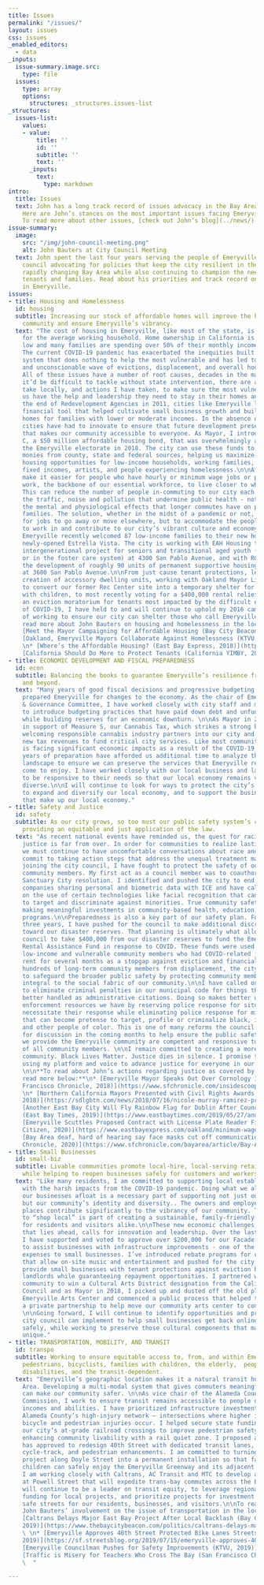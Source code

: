 ```yaml
---
title: Issues
permalink: "/issues/"
layout: issues
css: issues
_enabled_editors:
  - data
_inputs:
  issue-summary.image.src:
    type: file
  issues:
    type: array
    options:
      structures: _structures.issues-list
_structures:       
  issues-list:
    values:
    - value:
        title: ''
        id: ''
        subtitle: ''
        text: ''
      _inputs:
        text:
          type: markdown      
intro:
  title: Issues
  text: John has a long track record of issues advocacy in the Bay Area at large.
    Here are John’s stances on the most important issues facing Emeryville today.
    To read more about other issues, [check out John’s blog](../news/)!
issue-summary:
  image:
    src: "/img/john-council-meeting.png"
    alt: John Bauters at City Council Meeting
  text: John spent the last four years serving the people of Emeryville on their city
    council advocating for policies that keep the city resilient in the face of a
    rapidly changing Bay Area while also continuing to champion the needs of working
    tenants and families. Read about his priorities and track record on the top issues
    in Emeryville.
issues:
- title: Housing and Homelessness
  id: housing
  subtitle: Increasing our stock of affordable homes will improve the health of our
    community and ensure Emeryville’s vibrancy.
  text: "The cost of housing in Emeryville, like most of the state, is unaffordable
    for the average working household. Home ownership in California is at an all-time
    low and many families are spending over 50% of their monthly income on rent alone.
    The current COVID-19 pandemic has exacerbated the inequities built into a housing
    system that does nothing to help the most vulnerable and has led to an unsustainable
    and unconscionable wave of evictions, displacement, and overall housing insecurity.
    All of these issues have a number of root causes, decades in the making, and while
    it’d be difficult to tackle without state intervention, there are actions we can
    take locally, and actions I have taken, to make sure the most vulnerable among
    us have the help and leadership they need to stay in their homes and in our community.\n\nWith
    the end of Redevelopment Agencies in 2011, cities like Emeryville lost an important
    financial tool that helped cultivate small business growth and build affordable
    homes for families with lower or moderate incomes. In the absence of those funds,
    cities have had to innovate to ensure that future development preserves a balance
    that makes our community accessible to everyone. As Mayor, I introduced Measure
    C, a $50 million affordable housing bond, that was overwhelmingly approved by
    the Emeryville electorate in 2018. The city can use these funds to leverage other
    monies from county, state and federal sources, helping us maximize affordable
    housing opportunities for low-income households, working families, seniors on
    fixed incomes, artists, and people experiencing homelessness.\n\nAffordable homes
    make it easier for people who have hourly or minimum wage jobs or public-sector
    work, the backbone of our essential workforce, to live closer to where they work.
    This can reduce the number of people in-commuting to our city each day, reducing
    the traffic, noise and pollution that undermine public health - not to mention
    the mental and physiological effects that longer commutes have on parents and
    families. The solution, whether in the midst of a pandemic or not, isn’t to hope
    for jobs to go away or move elsewhere, but to accommodate the people who want
    to work in and contribute to our city’s vibrant culture and economy. To that end,
    Emeryville recently welcomed 87 low-income families to their new homes at the
    newly-opened Estrella Vista. The city is working with EAH Housing to develop an
    intergenerational project for seniors and transitional aged youth (formerly homeless
    or in the foster care system) at 4300 San Pablo Avenue, and with RCD Housing for
    the development of roughly 90 units of permanent supportive housing for the homeless
    at 3600 San Pablo Avenue.\n\nFrom just cause tenant protections, legalizing the
    creation of accessory dwelling units, working with Oakland Mayor Libby Schaaf
    to convert our former Rec Center site into a temporary shelter for homeless families
    with children, to most recently voting for a $400,000 rental relief program and
    an eviction moratorium for tenants most impacted by the difficult economic effects
    of COVID-19, I have held to and will continue to uphold my 2016 campaign promise
    of working to ensure our city can shelter those who call Emeryville home.\n\n**To
    read more about John Bauters on housing and homelessness in the local press:**\n*
    [Meet the Mayor Campaigning for Affordable Housing (Bay City Beacon, 2018)](https://www.thebaycitybeacon.com/politics/meet-the-mayor-campaigning-for-affordable-housing-in-his-own/article_e2d56a54-428e-11e8-94ef-237c4a20fa00.html)\n*
    [Oakland, Emeryville Mayors Collaborate Against Homelessness (KTVU, 2018)](https://www.ktvu.com/news/oakland-emeryville-mayors-collaborate-against-homelessness)
    \n* [Where’s the Affordable Housing? (East Bay Express, 2018)](https://www.eastbayexpress.com/oakland/wheres-the-affordable-housing/Content?oid=23829351)\n*
    [California Should Do More to Protect Tenants (California YIMBY, 2020)](https://cayimby.org/coronavirus-and-renters-california-should-do-more-to-protect-tenants/)"
- title: ECONOMIC DEVELOPMENT AND FISCAL PREPAREDNESS
  id: econ
  subtitle: Balancing the books to guarantee Emeryville’s resilience from COVID-19
    and beyond.
  text: "Many years of good fiscal decisions and progressive budgeting practices have
    prepared Emeryville for changes to the economy. As the chair of Emeryville’s Budget
    & Governance Committee, I have worked closely with city staff and my colleagues
    to introduce budgeting practices that have paid down debt and unfunded liabilities
    while building reserves for an economic downturn. \n\nAs Mayor in 2018, I campaigned
    in support of Measure S, our Cannabis Tax, which strikes a strong balance between
    welcoming responsible cannabis industry partners into our city and collecting
    new tax revenues to fund critical city services. Like most communities, Emeryville
    is facing significant economic impacts as a result of the COVID-19 pandemic. Our
    years of preparation have afforded us additional time to analyze the evolving
    landscape to ensure we can preserve the services that Emeryville residents have
    come to enjoy. I have worked closely with our local business and labor partners
    to be responsive to their needs so that our local economy remains vibrant and
    diverse.\n\nI will continue to look for ways to protect the city’s core services,
    to expand and diversify our local economy, and to support the businesses and workers
    that make up our local economy."
- title: Safety and Justice
  id: safety
  subtitle: As our city grows, so too must our public safety system’s commitment to
    providing an equitable and just application of the law.
  text: "As recent national events have reminded us, the quest for racial and social
    justice is far from over. In order for communities to realize lasting change,
    we must continue to have uncomfortable conversations about race and racism, and
    commit to taking action steps that address the unequal treatment many people experience.\n\nSince
    joining the city council, I have fought to protect the safety of our most vulnerable
    community members. My first act as a council member was to coauthor the city’s
    Sanctuary City resolution. I identified and pushed the city to end contracts with
    companies sharing personal and biometric data with ICE and have called for limits
    on the use of certain technologies like facial recognition that can be misused
    to target and discriminate against minorities. True community safety comes from
    making meaningful investments in community-based health, education, and youth
    programs.\n\nPreparedness is also a key part of our safety plan. For the past
    three years, I have pushed for the council to make additional discretionary contributions
    toward our disaster reserves. That planning is ultimately what allowed the city
    council to take $400,000 from our disaster reserves to fund the Emeryville Emergency
    Rental Assistance Fund in response to COVID. These funds were used to help many
    low-income and vulnerable community members who had COVID-related job loss cover
    rent for several months as a stopgap against eviction and financial debt. By protecting
    hundreds of long-term community members from displacement, the city took action
    to safeguard the broader public safety by protecting community members who are
    integral to the social fabric of our community.\n\nI have called on the council
    to eliminate criminal penalties in our municipal code for things that could be
    better handled as administrative citations. Doing so makes better use of the law
    enforcement resources we have by reserving police response for situations that
    necessitate their response while eliminating police response for minor matters
    that can become pretense to target, profile or criminalize black, indigenous,
    and other people of color. This is one of many reforms the council has scheduled
    for discussion in the coming months to help ensure the public safety services
    we provide the Emeryville community are competent and responsive to the needs
    of all community members. \n\nI remain committed to creating a more just and equitable
    community. Black Lives Matter. Justice dies in silence. I promise to continue
    using my platform and voice to advance justice for everyone in our community.
    \n\n**To read about John’s actions regarding justice as covered by the local media,
    read more below:**\n* [Emeryville Mayor Speaks Out Over Cornology Incident (San
    Francisco Chronicle, 2018)](https://www.sfchronicle.com/insidescoop/article/Emeryville-Mayor-speaks-out-over-Cornology-12867714.php)
    \n* [Northern California Mayors Presented with Civil Rights Awards (SDLGBTN.com,
    2018)](https://sdlgbtn.com/news/2018/07/16/nicole-murray-ramirez-presented-northern-california-mayors-civil-rights-awards)\n*
    [Another East Bay City Will Fly Rainbow Flag for Dublin After Council's Rejection
    (East Bay Times, 2019)](https://www.eastbaytimes.com/2019/05/27/another-east-bay-city-will-fly-rainbow-flag-for-dublin-after-councils-rejection/)\n*
    [Emeryville Scuttles Proposed Contract with License Plate Reader Firm (East Bay
    Citizen, 2020)](https://www.eastbayexpress.com/oakland/minimum-wage-in-hayward-to-rise-to-15-in-july/Content?oid=28682944)\n*
    [Bay Area deaf, hard of hearing say face masks cut off communication (San Francisco
    Chronicle, 2020)](https://www.sfchronicle.com/bayarea/article/Bay-Area-deaf-hard-of-hearing-say-face-masks-cut-15315708.php)"
- title: Small Businesses
  id: small-biz
  subtitle: Livable communities promote local-hire, local-serving retail and services
    while helping to reopen businesses safely for customers and workers.
  text: "Like many residents, I am committed to supporting local establishments grappling
    with the harsh impacts from the COVID-19 pandemic. Doing what we all can to keep
    our businesses afloat is a necessary part of supporting not just our local economy,
    but our community’s identity and diversity.. The owners and employees of these
    places contribute significantly to the vibrancy of our community. The ability
    to “shop local” is part of creating a sustainable, family-friendly Emeryville
    for residents and visitors alike.\n\nThese new economic challenges, and the uncertainty
    that lies ahead, calls for innovation and leadership. Over the last few years,
    I have supported and voted to approve over $200,000 for our Facade Grant program
    to assist businesses with infrastructure improvements - one of the most cost-prohibitive
    expenses to small businesses. I’ve introduced rebate programs for cabaret licenses
    that allow on-site music and entertainment and pushed for the city council to
    provide small businesses with tenant protections against eviction by commercial
    landlords while guaranteeing repayment opportunities. I partnered with our artist
    community to win a Cultural Arts District designation from the California Arts
    Council and as Mayor in 2018, I picked up and dusted off the old plans for the
    Emeryville Arts Center and commenced a public process that helped the city find
    a private partnership to help move our community arts center to construction.
    \n\nGoing forward, I will continue to identify opportunities and programs the
    city council can implement to help small businesses get back online quickly and
    safely, while working to preserve those cultural components that make Emeryville
    unique."
- title: TRANSPORTATION, MOBILITY, AND TRANSIT
  id: transpo
  subtitle: Working to ensure equitable access to, from, and within Emeryville for
    pedestrians, bicyclists, families with children, the elderly,  people living with
    disabilities, and the transit-dependent.
  text: "Emeryville’s geographic location makes it a natural transit hub in the Bay
    Area. Developing a multi-modal system that gives commuters meaningful choices
    can make our community safer. \n\nAs vice chair of the Alameda County Transportation
    Commission, I work to ensure transit remains accessible to people of all ages,
    incomes and abilities. I have prioritized infrastructure investments that target
    Alameda County’s high-injury network – intersections where higher incidents of
    bicycle and pedestrian injuries occur. I helped secure state funding to upgrade
    our city’s at-grade railroad crossings to improve pedestrian safety while also
    enhancing community livability with a rail quiet zone. I proposed a plan council
    has approved to redesign 40th Street with dedicated transit lanes, a protected
    cycle-track, and pedestrian enhancements. I am committed to turning our slow streets
    project along Doyle Street into a permanent installation so that families and
    children can safely enjoy the Emeryville Greenway and its adjacent park space.
    I am working closely with Caltrans, AC Transit and MTC to develop a bus-only on-ramp
    at Powell Street that will expedite trans-bay commutes across the Bay Bridge.\n\nI
    will continue to be a leader on transit equity, to leverage regional and state
    funding for local projects, and prioritize projects for investment that yield
    safe streets for our residents, businesses, and visitors.\n\nTo read more about
    John Bauters’ involvement on the issue of transportation in the local press:\n*
    [Caltrans Delays Major East Bay Project After Local Backlash (Bay City Beacon,
    2019)](https://www.thebaycitybeacon.com/politics/caltrans-delays-major-east-bay-project-after-local-backlash/article_85e76ed6-6aac-11e9-ba4e-1f2ee257bd0a.html)
    \ \n* [Emeryville Approves 40th Street Protected Bike Lanes StreetsBlog (San Francisco,
    2019)](https://sf.streetsblog.org/2019/07/15/emeryville-approves-40th-street-protected-bike-lanes/)\n*
    [Emeryville Councilman Pushes for Safety Improvements (KTVU, 2019)](https://www.ktvu.com/news/emeryville-councilman-pushes-for-safety-improvements-at-busy-intersection)\n*
    [Traffic is Misery for Teachers Who Cross The Bay (San Francisco Chronicle, 2020)](https://www.sfchronicle.com/bayarea/article/Traffic-is-misery-for-teachers-who-cross-the-15024783.php)
    \  "

---
```

